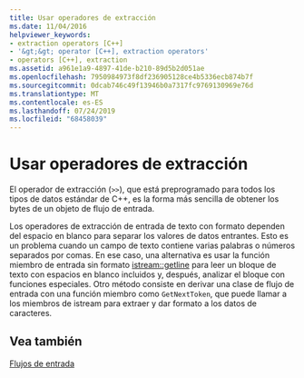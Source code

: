 ```yaml
---
title: Usar operadores de extracción
ms.date: 11/04/2016
helpviewer_keywords:
- extraction operators [C++]
- '&gt;&gt; operator [C++], extraction operators'
- operators [C++], extraction
ms.assetid: a961e1a9-4897-41de-b210-89d5b2d051ae
ms.openlocfilehash: 7950984973f8df236905128ce4b5336ecb874b7f
ms.sourcegitcommit: 0dcab746c49f13946b0a7317fc9769130969e76d
ms.translationtype: MT
ms.contentlocale: es-ES
ms.lasthandoff: 07/24/2019
ms.locfileid: "68458039"
---
```

# <a name="using-extraction-operators"></a>Usar operadores de extracción

El operador de extracción (`>>`), que está preprogramado para todos los tipos de datos estándar de C++, es la forma más sencilla de obtener los bytes de un objeto de flujo de entrada.

Los operadores de extracción de entrada de texto con formato dependen del espacio en blanco para separar los valores de datos entrantes. Esto es un problema cuando un campo de texto contiene varias palabras o números separados por comas. En ese caso, una alternativa es usar la función miembro de entrada sin formato [istream::getline](../standard-library/basic-istream-class.md#getline) para leer un bloque de texto con espacios en blanco incluidos y, después, analizar el bloque con funciones especiales. Otro método consiste en derivar una clase de flujo de entrada con una función miembro como `GetNextToken`, que puede llamar a los miembros de istream para extraer y dar formato a los datos de caracteres.

## <a name="see-also"></a>Vea también

[Flujos de entrada](../standard-library/input-streams.md)
